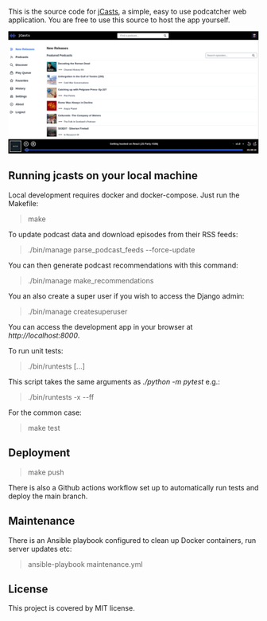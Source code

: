This is the source code for [jCasts](https://jcasts.io), a simple, easy to use podcatcher web application. You are free to use this source to host the app yourself.

![desktop](/screenshots/desktop.png?raw=True)

## Running jcasts on your local machine

Local development requires docker and docker-compose. Just run the Makefile:

> make

To update podcast data and download episodes from their RSS feeds:

> ./bin/manage parse_podcast_feeds --force-update

You can then generate podcast recommendations with this command:

> ./bin/manage make_recommendations

You an also create a super user if you wish to access the Django admin:

> ./bin/manage createsuperuser

You can access the development app in your browser at _http://localhost:8000_.

To run unit tests:

> ./bin/runtests [...]

This script takes the same arguments as _./python -m pytest_ e.g.:

> ./bin/runtests -x --ff

For the common case:

> make test

## Deployment

> make push

There is also a Github actions workflow set up to automatically run tests and deploy the main branch.

## Maintenance

There is an Ansible playbook configured to clean up Docker containers, run server updates etc:

> ansible-playbook maintenance.yml

## License

This project is covered by MIT license.
